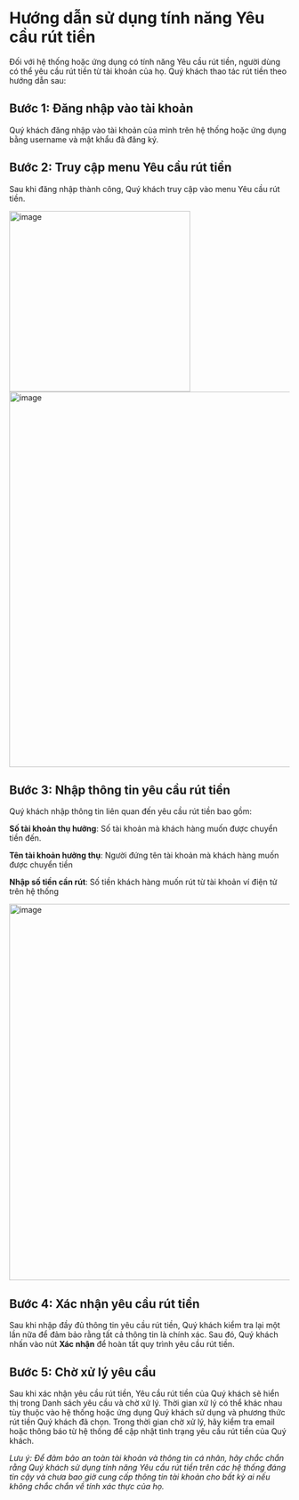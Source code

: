 # ﻿Hướng dẫn sử dụng tính năng Yêu cầu rút tiền

Đối với hệ thống hoặc ứng dụng có tính năng Yêu cầu rút tiền, người dùng có thể yêu cầu rút tiền từ tài khoản của họ. Quý khách thao tác rút tiền theo hướng dẫn sau:

## Bước 1: Đăng nhập vào tài khoản
Quý khách đăng nhập vào tài khoản của mình trên hệ thống hoặc ứng dụng bằng username và mật khẩu đã đăng ký.

## Bước 2: Truy cập menu Yêu cầu rút tiền
Sau khi đăng nhập thành công, Quý khách truy cập vào menu Yêu cầu rút tiền.

<img width="325" alt="image" src="https://github.com/gobizvn/gobiz-docs/assets/73226975/6ada52cb-3c2f-4716-b155-c33f2a5be63f">

<img width="675" alt="image" src="https://github.com/gobizvn/gobiz-docs/assets/73226975/ed810e48-ee1a-4733-bbb3-fe6f3d1981ca">

## Bước 3: Nhập thông tin yêu cầu rút tiền
Quý khách nhập thông tin liên quan đến yêu cầu rút tiền bao gồm:

**Số tài khoản thụ hưởng**: Số tài khoản mà khách hàng muốn được chuyển tiền đến.

**Tên tài khoản hưởng thụ**: Người đứng tên tài khoản mà khách hàng muốn được chuyển tiền

**Nhập số tiền cần rút**: Số tiền khách hàng muốn rút từ tài khoản ví điện tử trên hệ thống

<img width="677" alt="image" src="https://github.com/gobizvn/gobiz-docs/assets/73226975/77e4b81b-91e5-43b6-a824-3c5bf997bc97">


## Bước 4: Xác nhận yêu cầu rút tiền
Sau khi nhập đầy đủ thông tin yêu cầu rút tiền, Quý khách kiểm tra lại một lần nữa để đảm bảo rằng tất cả thông tin là chính xác. 
Sau đó, Quý khách nhấn vào nút **Xác nhận** để hoàn tất quy trình yêu cầu rút tiền.

## Bước 5: Chờ xử lý yêu cầu
Sau khi xác nhận yêu cầu rút tiền, Yêu cầu rút tiền của Quý khách sẽ hiển thị trong Danh sách yêu cầu và chờ xử lý.
Thời gian xử lý có thể khác nhau tùy thuộc vào hệ thống hoặc ứng dụng Quý khách sử dụng và phương thức rút tiền Quý khách đã chọn. Trong thời gian chờ xử lý, hãy kiểm tra email hoặc thông báo từ hệ thống để cập nhật tình trạng yêu cầu rút tiền của Quý khách.

*Lưu ý: Để đảm bảo an toàn tài khoản và thông tin cá nhân, hãy chắc chắn rằng Quý khách sử dụng tính năng Yêu cầu rút tiền trên các hệ thống đáng tin cậy và chưa bao giờ cung cấp thông tin tài khoản cho bất kỳ ai nếu không chắc chắn về tính xác thực của họ.*
